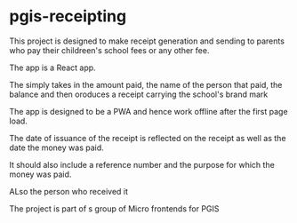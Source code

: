 # pgis-receipting
This project is designed to make receipt generation and sending to parents who pay their childreen's school fees or any other fee.

The app is a React app.

The simply takes in the amount paid, the name of the person that paid, the balance and then oroduces a receipt carrying the school's brand mark 

The app is designed to be a PWA and hence work offline after the first page load.

The date of issuance of the receipt is reflected on the receipt as well as the date the money was paid.

It should also include a reference number and the purpose for which the money was paid.

ALso the person who received it

The project is part of s group of Micro frontends for PGIS
